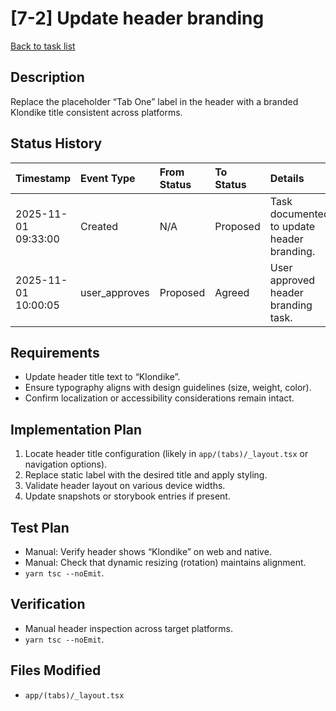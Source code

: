 # [7-2] Update header branding

[Back to task list](../tasks.md)

## Description
Replace the placeholder “Tab One” label in the header with a branded Klondike title consistent across platforms.

## Status History
| Timestamp | Event Type | From Status | To Status | Details | User |
| :-- | :-- | :-- | :-- | :-- | :-- |
| 2025-11-01 09:33:00 | Created | N/A | Proposed | Task documented to update header branding. | ai_agent |
| 2025-11-01 10:00:05 | user_approves | Proposed | Agreed | User approved header branding task. | user |

## Requirements
- Update header title text to “Klondike”.
- Ensure typography aligns with design guidelines (size, weight, color).
- Confirm localization or accessibility considerations remain intact.

## Implementation Plan
1. Locate header title configuration (likely in `app/(tabs)/_layout.tsx` or navigation options).
2. Replace static label with the desired title and apply styling.
3. Validate header layout on various device widths.
4. Update snapshots or storybook entries if present.

## Test Plan
- Manual: Verify header shows “Klondike” on web and native.
- Manual: Check that dynamic resizing (rotation) maintains alignment.
- `yarn tsc --noEmit`.

## Verification
- Manual header inspection across target platforms.
- `yarn tsc --noEmit`.

## Files Modified
- `app/(tabs)/_layout.tsx`


